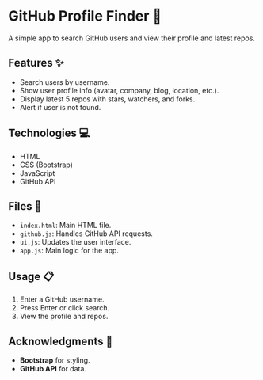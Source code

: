 # GitHub Profile Finder 🚀

A simple app to search GitHub users and view their profile and latest repos.

## Features ✨

- Search users by username.
- Show user profile info (avatar, company, blog, location, etc.).
- Display latest 5 repos with stars, watchers, and forks.
- Alert if user is not found.

## Technologies 💻

- HTML
- CSS (Bootstrap)
- JavaScript
- GitHub API

## Files 📂

- `index.html`: Main HTML file.
- `github.js`: Handles GitHub API requests.
- `ui.js`: Updates the user interface.
- `app.js`: Main logic for the app.

## Usage 📋

1. Enter a GitHub username.
2. Press Enter or click search.
3. View the profile and repos.

## Acknowledgments 🙌

- **Bootstrap** for styling.
- **GitHub API** for data. 
